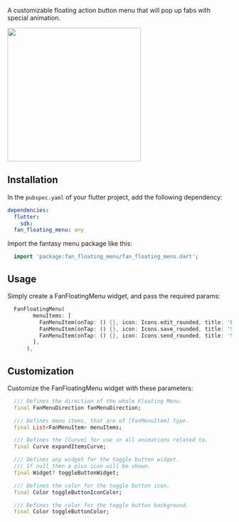 A customizable floating action button menu that will pop up fabs with special animation.

<image src="https://user-images.githubusercontent.com/25709266/235315772-038c934d-1b3a-4002-96db-b80f36cc7944.gif" width=300>

## Installation

In the `pubspec.yaml` of your flutter project, add the following dependency:

```yaml
dependencies:
  flutter:
    sdk:
  fan_floating_menu: any
```

Import the fantasy menu package like this:

```dart
  import 'package:fan_floating_menu/fan_floating_menu.dart';
```

## Usage

Simply create a FanFloatingMenu widget, and pass the required params:

```dart
  FanFloatingMenu(
        menuItems: [
          FanMenuItem(onTap: () {}, icon: Icons.edit_rounded, title: 'Edit Texts'),
          FanMenuItem(onTap: () {}, icon: Icons.save_rounded, title: 'Save Notes'),
          FanMenuItem(onTap: () {}, icon: Icons.send_rounded, title: 'Send Images'),
        ],
      ),
```

## Customization

Customize the FanFloatingMenu widget with these parameters:

```dart
  /// Defines the direction of the whole Floating Menu.
  final FanMenuDirection fanMenuDirection;

  /// Defines menu items, that are of [FanMenuItem] type.
  final List<FanMenuItem> menuItems;

  /// Defines the [Curve] for use in all animations related to.
  final Curve expandItemsCurve;

  /// Defines any widget for the toggle button widget.
  /// If null then a plus icon will be shown.
  final Widget? toggleButtonWidget;

  /// Defines the color for the toggle button icon.
  final Color toggleButtonIconColor;

  /// Defines the color for the toggle button background.
  final Color toggleButtonColor;

```
